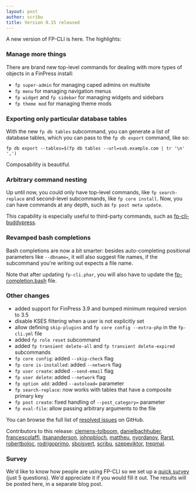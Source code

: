 ```yaml
---
layout: post
author: scribu
title: Version 0.15 released
---
```

A new version of FP-CLI is here. The highlights:

### Manage more things

There are brand new top-level commands for dealing with more types of objects in a FinPress install:

* `fp super-admin` for managing caped admins on multisite
* `fp menu` for managing navigation menus
* `fp widget` and `fp sidebar` for managing widgets and sidebars
* `fp theme mod` for managing theme mods

### Exporting only particular database tables

With the new `fp db tables` subcommand, you can generate a list of database tables, which you can pass to the `fp db export` command, like so:

	fp db export --tables=$(fp db tables --url=sub.example.com | tr '\n' ',')

Composability is beautiful.

### Arbitrary command nesting

Up until now, you could only have top-level commands, like `fp search-replace` and second-level subcommands, like `fp core install`. Now, you can have commands at any depth, such as `fp post meta update`.

This capability is especially useful to third-party commands, such as [fp-cli-buddypress][bp].

### Revamped bash completions

Bash completions are now a bit smarter: besides auto-completing positional parameters like `--dbname=`, it will also suggest file names, if the subcommand you're writing out expects a file name.

Note that after updating `fp-cli.phar`, you will also have to update the [fp-completion.bash][bash] file.

### Other changes

* added support for FinPress 3.9 and bumped minimum required version to 3.5
* disable KSES filtering when a user is not explicitly set
* allow defining `skip-plugins` and `fp core config --extra-php` in the `fp-cli.yml` file
* added `fp role reset` subcommand
* added `fp transient delete-all` and `fp transient delete-expired` subcommands
* `fp core config`: added `--skip-check` flag
* `fp core is-installed`: added `--network` flag
* `fp user create`: added `--send-email` flag
* `fp user delete`: added `--network` flag
* `fp option add`: added `--autoload=` parameter
* `fp search-replace`: now works with tables that have a composite primary key
* `fp post create`: fixed handling of `--post_category=` parameter
* `fp eval-file`: allow passing arbitrary arguments to the file

You can browse the full list of [resolved issues](https://github.com/fp-cli/fp-cli/issues?milestone=21&page=1&state=closed) on GitHub.

Contributors to this release: [clemens-tolboom](https://github.com/clemens-tolboom), [danielbachhuber](https://github.com/danielbachhuber), [francescolaffi](https://github.com/francescolaffi), [itsananderson](https://github.com/itsananderson), [johnpbloch](https://github.com/johnpbloch), [mattheu](https://github.com/mattheu), [nyordanov](https://github.com/nyordanov), [Rarst](https://github.com/Rarst), [robertboloc](https://github.com/robertboloc), [rodrigoprimo](https://github.com/rodrigoprimo), [sboisvert](https://github.com/sboisvert), [scribu](https://github.com/scribu), [szepeviktor](https://github.com/szepeviktor), [trepmal](https://github.com/trepmal). 

### Survey

We'd like to know how people are using FP-CLI so we set up a [quick survey][survey] (just 5 questions). We'd appreciate it if you would fill it out. The results will be posted here, in a separate blog post.

[bash]: https://raw.githubusercontent.com/fp-cli/fp-cli/master/utils/fp-completion.bash
[bp]: https://github.com/boonebgorges/fp-cli-buddypress
[survey]: https://docs.google.com/forms/d/1oW7GHAoE4e1YMVWvbQlz3n_lziDdHQUlKeMm4x0_6XA/viewform
